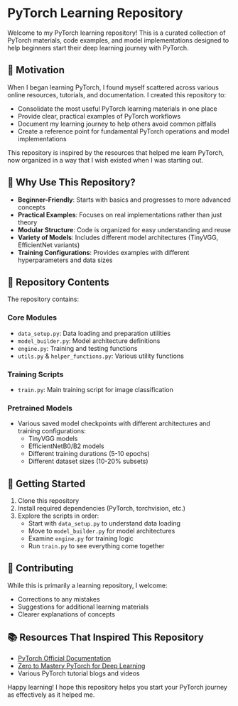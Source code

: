 # PyTorch Learning Repository

Welcome to my PyTorch learning repository! This is a curated collection of PyTorch materials, code examples, and model implementations designed to help beginners start their deep learning journey with PyTorch.

## 🎯 Motivation

When I began learning PyTorch, I found myself scattered across various online resources, tutorials, and documentation. I created this repository to:
- Consolidate the most useful PyTorch learning materials in one place
- Provide clear, practical examples of PyTorch workflows
- Document my learning journey to help others avoid common pitfalls
- Create a reference point for fundamental PyTorch operations and model implementations

This repository is inspired by the resources that helped me learn PyTorch, now organized in a way that I wish existed when I was starting out.

## 🚀 Why Use This Repository?

- **Beginner-Friendly**: Starts with basics and progresses to more advanced concepts
- **Practical Examples**: Focuses on real implementations rather than just theory
- **Modular Structure**: Code is organized for easy understanding and reuse
- **Variety of Models**: Includes different model architectures (TinyVGG, EfficientNet variants)
- **Training Configurations**: Provides examples with different hyperparameters and data sizes

## 📂 Repository Contents

The repository contains:

### Core Modules
- `data_setup.py`: Data loading and preparation utilities
- `model_builder.py`: Model architecture definitions
- `engine.py`: Training and testing functions
- `utils.py` & `helper_functions.py`: Various utility functions

### Training Scripts
- `train.py`: Main training script for image classification

### Pretrained Models
- Various saved model checkpoints with different architectures and training configurations:
  - TinyVGG models
  - EfficientNetB0/B2 models
  - Different training durations (5-10 epochs)
  - Different dataset sizes (10-20% subsets)

## 🏁 Getting Started

1. Clone this repository
2. Install required dependencies (PyTorch, torchvision, etc.)
3. Explore the scripts in order:
   - Start with `data_setup.py` to understand data loading
   - Move to `model_builder.py` for model architectures
   - Examine `engine.py` for training logic
   - Run `train.py` to see everything come together

## 🤝 Contributing

While this is primarily a learning repository, I welcome:
- Corrections to any mistakes
- Suggestions for additional learning materials
- Clearer explanations of concepts

## 📚 Resources That Inspired This Repository

- [PyTorch Official Documentation](https://docs.pytorch.org/docs/stable/index.html)
- [Zero to Mastery PyTorch for Deep Learning](https://www.learnpytorch.io/)
- Various PyTorch tutorial blogs and videos

Happy learning! I hope this repository helps you start your PyTorch journey as effectively as it helped me.
